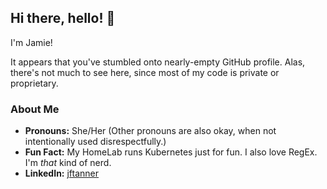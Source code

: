 ## Hi there, hello! 👋

<!--
**jftanner/jftanner** is a ✨ _special_ ✨ repository because its `README.md` (this file) appears on your GitHub profile.

Here are some ideas to get you started:

- 🔭 I’m currently working on ...
- 🌱 I’m currently learning ...
- 👯 I’m looking to collaborate on ...
- 🤔 I’m looking for help with ...
- 💬 Ask me about ...
- 📫 How to reach me: ...
- 😄 Pronouns: ...
- ⚡ Fun fact: ...
-->

I'm Jamie!

It appears that you've stumbled onto nearly-empty GitHub profile. Alas, there's not much to see here, since most of my code is private or proprietary.

### About Me
- **Pronouns:** She/Her (Other pronouns are also okay, when not intentionally used disrespectfully.)
- **Fun Fact:** My HomeLab runs Kubernetes just for fun. I also love RegEx. I'm _that_ kind of nerd.
- **LinkedIn:** [jftanner][LinkedIn]

[LinkedIn]: https://www.linkedin.com/in/jftanner/
